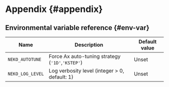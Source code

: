 # Appendix {#appendix}

## Environmental variable reference {#env-var}

Name                    | Description                                                   | Default value
----                    | -----------                                                   | -------------
`NEKO_AUTOTUNE`         | Force Ax auto-tuning strategy (``'1D'``,``'KSTEP'``)          | Unset
`NEKO_LOG_LEVEL`        | Log verbosity level (integer > 0, default: 1)                 | Unset

